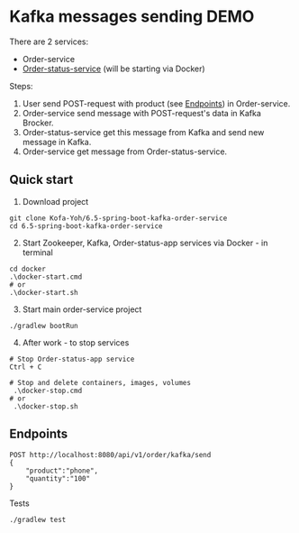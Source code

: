 # Kafka messages sending DEMO
There are 2 services:
- Order-service
- [Order-status-service](https://github.com/Kofa-Yoh/6.5-spring-boot-kafka-order-status-service) (will be starting via Docker)

Steps:
1. User send POST-request with product (see [Endpoints](#endpoints)) in Order-service. 
2. Order-service send message with POST-request's data in Kafka Brocker.
3. Order-status-service get this message from Kafka and send new message in Kafka.
4. Order-service get message from Order-status-service.

## Quick start
1. Download project
```
git clone Kofa-Yoh/6.5-spring-boot-kafka-order-service
cd 6.5-spring-boot-kafka-order-service
```
2. Start Zookeeper, Kafka, Order-status-app services via Docker - in terminal
```
cd docker
.\docker-start.cmd
# or
.\docker-start.sh
``` 
3. Start main order-service project
```
./gradlew bootRun
```
4. After work - to stop services
```
# Stop Order-status-app service
Ctrl + C

# Stop and delete containers, images, volumes
 .\docker-stop.cmd
# or
 .\docker-stop.sh
```

## Endpoints
```
POST http://localhost:8080/api/v1/order/kafka/send
{
    "product":"phone",
    "quantity":"100"
}
```

Tests
```
./gradlew test
```